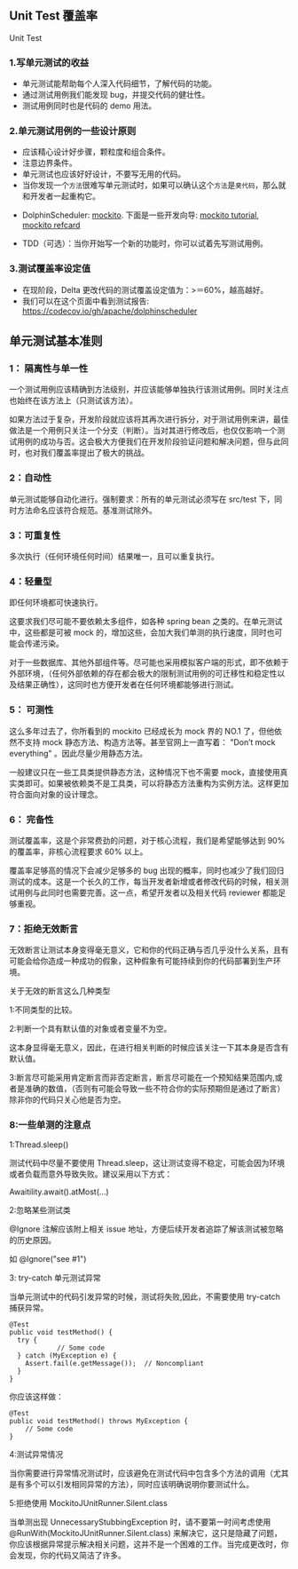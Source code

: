 ## Unit Test 覆盖率

Unit Test

### 1.写单元测试的收益

* 单元测试能帮助每个人深入代码细节，了解代码的功能。
* 通过测试用例我们能发现 bug，并提交代码的健壮性。
* 测试用例同时也是代码的 demo 用法。

### 2.单元测试用例的一些设计原则

* 应该精心设计好步骤，颗粒度和组合条件。
* 注意边界条件。
* 单元测试也应该好好设计，不要写无用的代码。
* 当你发现一个`方法`很难写单元测试时，如果可以确认这个`方法`是`臭代码`，那么就和开发者一起重构它。

<!-- markdown-link-check-disable -->
* DolphinScheduler: [mockito](http://site.mockito.org/). 下面是一些开发向导: [mockito tutorial](https://www.baeldung.com/bdd-mockito), [mockito refcard](https://dzone.com/refcardz/mockito)

<!-- markdown-link-check-enable -->
* TDD（可选）：当你开始写一个新的功能时，你可以试着先写测试用例。

### 3.测试覆盖率设定值

* 在现阶段，Delta 更改代码的测试覆盖设定值为：>＝60%，越高越好。
* 我们可以在这个页面中看到测试报告: https://codecov.io/gh/apache/dolphinscheduler

## 单元测试基本准则

### 1： 隔离性与单一性

一个测试用例应该精确到方法级别，并应该能够单独执行该测试用例。同时关注点也始终在该方法上（只测试该方法）。

如果方法过于复杂，开发阶段就应该将其再次进行拆分，对于测试用例来讲，最佳做法是一个用例只关注一个分支（判断）。当对其进行修改后，也仅仅影响一个测试用例的成功与否。这会极大方便我们在开发阶段验证问题和解决问题，但与此同时，也对我们覆盖率提出了极大的挑战。

### 2：自动性

单元测试能够自动化进行。强制要求：所有的单元测试必须写在 src/test 下，同时方法命名应该符合规范。基准测试除外。

### 3：可重复性

多次执行（任何环境任何时间）结果唯一，且可以重复执行。

### 4：轻量型

即任何环境都可快速执行。

这要求我们尽可能不要依赖太多组件，如各种 spring bean 之类的。在单元测试中，这些都是可被 mock 的，增加这些，会加大我们单测的执行速度，同时也可能会传递污染。

对于一些数据库、其他外部组件等。尽可能也采用模拟客户端的形式，即不依赖于外部环境，（任何外部依赖的存在都会极大的限制测试用例的可迁移性和稳定性以及结果正确性），这同时也方便开发者在任何环境都能够进行测试。

### 5： 可测性

这么多年过去了，你所看到的 mockito 已经成长为 mock 界的 NO.1 了，但他依然不支持 mock 静态方法、构造方法等。甚至官网上一直写着： "Don’t mock everything" 。因此尽量少用静态方法。

一般建议只在一些工具类提供静态方法，这种情况下也不需要 mock，直接使用真实类即可。如果被依赖类不是工具类，可以将静态方法重构为实例方法。这样更加符合面向对象的设计理念。

### 6： 完备性

测试覆盖率，这是个非常费劲的问题，对于核心流程，我们是希望能够达到 90% 的覆盖率，非核心流程要求 60% 以上。

覆盖率足够高的情况下会减少足够多的 bug 出现的概率，同时也减少了我们回归测试的成本。这是一个长久的工作，每当开发者新增或者修改代码的时候，相关测试用例与此同时也需要完善。这一点，希望开发者以及相关代码 reviewer 都能足够重视。

### 7：拒绝无效断言

无效断言让测试本身变得毫无意义，它和你的代码正确与否几乎没什么关系，且有可能会给你造成一种成功的假象，这种假象有可能持续到你的代码部署到生产环境。

关于无效的断言这么几种类型

1:不同类型的比较。

2:判断一个具有默认值的对象或者变量不为空。

这本身显得毫无意义，因此，在进行相关判断的时候应该关注一下其本身是否含有默认值。

3:断言尽可能采用肯定断言而非否定断言，断言尽可能在一个预知结果范围内,或者是准确的数值，（否则有可能会导致一些不符合你的实际预期但是通过了断言）除非你的代码只关心他是否为空。

### 8:一些单测的注意点

1:Thread.sleep()

测试代码中尽量不要使用 Thread.sleep，这让测试变得不稳定，可能会因为环境或者负载而意外导致失败。建议采用以下方式：

Awaitility.await().atMost(…)

2:忽略某些测试类

@Ignore 注解应该附上相关 issue 地址，方便后续开发者追踪了解该测试被忽略的历史原因。

如 @Ignore("see #1")

3: try-catch 单元测试异常

当单元测试中的代码引发异常的时候，测试将失败,因此，不需要使用 try-catch 捕获异常。

```
@Test
public void testMethod() {
  try {
            // Some code
  } catch (MyException e) {
    Assert.fail(e.getMessage());  // Noncompliant
  }
}
```

你应该这样做：

```
@Test
public void testMethod() throws MyException {
    // Some code
}
```

4:测试异常情况

当你需要进行异常情况测试时，应该避免在测试代码中包含多个方法的调用（尤其是有多个可以引发相同异常的方法），同时应该明确说明你要测试什么。

5:拒绝使用 MockitoJUnitRunner.Silent.class

当单测出现 UnnecessaryStubbingException 时，请不要第一时间考虑使用 @RunWith(MockitoJUnitRunner.Silent.class) 来解决它，这只是隐藏了问题，
你应该根据异常提示解决相关问题，这并不是一个困难的工作。当完成更改时，你会发现，你的代码又简洁了许多。
